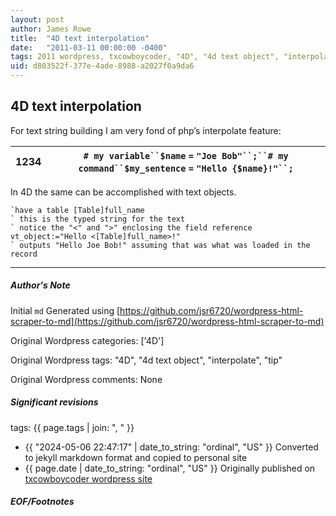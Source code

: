 ```yaml
---
layout: post
author: James Rowe
title:  "4D text interpolation"
date:   "2011-03-11 00:00:00 -0400"
tags: 2011 wordpress, txcowboycoder, "4D", "4d text object", "interpolate", "tip"
uid: d803522f-377e-4ade-8988-a2027f0a9da6
---
```



## 4D text interpolation


For text string building I am very fond of php’s interpolate feature:




| 1234 | `# my variable``$name` `=` `"Joe Bob"``;``# my command``$my_sentence` `=` `"Hello {$name}!"``;` |
| --- | --- |


In 4D the same can be accomplished with text objects.



```
`have a table [Table]full_name
` this is the typed string for the text
` notice the "<" and ">" enclosing the field reference
vt_object:="Hello <[Table]full_name>!"
` outputs "Hello Joe Bob!" assuming that was what was loaded in the record

```



---

##### Author's Note

Initial `md` Generated using [https://github.com/jsr6720/wordpress-html-scraper-to-md](https://github.com/jsr6720/wordpress-html-scraper-to-md)

Original Wordpress categories: ['4D']

Original Wordpress tags: "4D", "4d text object", "interpolate", "tip"

Original Wordpress comments: None

##### Significant revisions

tags: {{ page.tags | join: ", " }} <!-- todo move this somewhere -->

- {{ "2024-05-06 22:47:17" | date_to_string: "ordinal", "US" }} Converted to jekyll markdown format and copied to personal site
- {{ page.date | date_to_string: "ordinal", "US" }} Originally published on [txcowboycoder wordpress site](https://txcowboycoder.wordpress.com/2011/03/11/4d-text-interpolation/)

##### EOF/Footnotes


